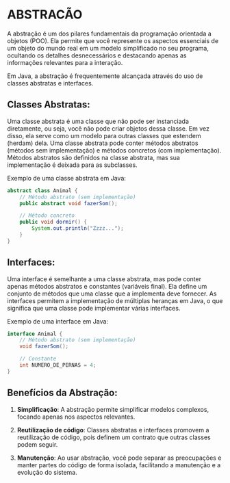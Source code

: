 # ABSTRACÃO
A abstração é um dos pilares fundamentais da programação orientada a objetos (POO). Ela permite que você represente os aspectos essenciais de um objeto do mundo real em um modelo simplificado no seu programa, ocultando os detalhes desnecessários e destacando apenas as informações relevantes para a interação.

Em Java, a abstração é frequentemente alcançada através do uso de classes abstratas e interfaces.

## Classes Abstratas:
Uma classe abstrata é uma classe que não pode ser instanciada diretamente, ou seja, você não pode criar objetos dessa classe. Em vez disso, ela serve como um modelo para outras classes que estendem (herdam) dela. Uma classe abstrata pode conter métodos abstratos (métodos sem implementação) e métodos concretos (com implementação). Métodos abstratos são definidos na classe abstrata, mas sua implementação é deixada para as subclasses.

Exemplo de uma classe abstrata em Java:

```java
abstract class Animal {
    // Método abstrato (sem implementação)
    public abstract void fazerSom();

    // Método concreto
    public void dormir() {
        System.out.println("Zzzz...");
    }
}
```

## Interfaces:
Uma interface é semelhante a uma classe abstrata, mas pode conter apenas métodos abstratos e constantes (variáveis ​​final). Ela define um conjunto de métodos que uma classe que a implementa deve fornecer. As interfaces permitem a implementação de múltiplas heranças em Java, o que significa que uma classe pode implementar várias interfaces.

Exemplo de uma interface em Java:

```java
interface Animal {
    // Método abstrato (sem implementação)
    void fazerSom();

    // Constante
    int NUMERO_DE_PERNAS = 4;
}
```

## Benefícios da Abstração:
1. **Simplificação**: A abstração permite simplificar modelos complexos, focando apenas nos aspectos relevantes.

2. **Reutilização de código**: Classes abstratas e interfaces promovem a reutilização de código, pois definem um contrato que outras classes podem seguir.

3. **Manutenção**: Ao usar abstração, você pode separar as preocupações e manter partes do código de forma isolada, facilitando a manutenção e a evolução do sistema.

